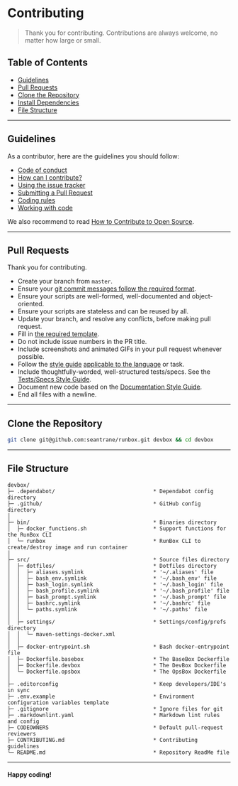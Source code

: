 # Contributing

> Thank you for contributing. Contributions are always welcome, no matter how large or small.

## Table of Contents

- [Guidelines](#guidelines)
- [Pull Requests](#pull-requests)
- [Clone the Repository](#clone-repo)
- [Install Dependencies](#install-dependencies)
- [File Structure](#file-structure)

---

## Guidelines <a id="guidelines"></a>

As a contributor, here are the guidelines you should follow:

- [Code of conduct](https://github.com/seantrane/engineering/blob/master/CODE_OF_CONDUCT.md)
- [How can I contribute?](https://github.com/seantrane/engineering/blob/master/CONTRIBUTING.md#how-can-i-contribute)
- [Using the issue tracker](https://github.com/seantrane/engineering/blob/master/CONTRIBUTING.md#using-the-issue-tracker)
- [Submitting a Pull Request](https://github.com/seantrane/engineering/blob/master/CONTRIBUTING.md#submitting-a-pull-request)
- [Coding rules](https://github.com/seantrane/engineering/blob/master/CONTRIBUTING.md#coding-rules)
- [Working with code](https://github.com/seantrane/engineering/blob/master/CONTRIBUTING.md#working-with-code)

We also recommend to read [How to Contribute to Open Source](https://opensource.guide/how-to-contribute).

---

## Pull Requests <a id="pull-requests"></a>

Thank you for contributing.

- Create your branch from `master`.
- Ensure your [git commit messages follow the required format](https://github.com/seantrane/engineering/blob/master/STYLE_GUIDES.md#git-commit-messages).
- Ensure your scripts are well-formed, well-documented and object-oriented.
- Ensure your scripts are stateless and can be reused by all.
- Update your branch, and resolve any conflicts, before making pull request.
- Fill in [the required template](https://github.com/seantrane/engineering/blob/master/PULL_REQUEST_TEMPLATE.md).
- Do not include issue numbers in the PR title.
- Include screenshots and animated GIFs in your pull request whenever possible.
- Follow the [style guide](https://github.com/seantrane/engineering/blob/master/STYLE_GUIDES.md) [applicable to the language](https://github.com/seantrane/engineering/blob/master/STYLE_GUIDES.md#languages) or task.
- Include thoughtfully-worded, well-structured tests/specs. See the [Tests/Specs Style Guide](https://github.com/seantrane/engineering/blob/master/STYLE_GUIDES.md#tests).
- Document new code based on the [Documentation Style Guide](https://github.com/seantrane/engineering/blob/master/STYLE_GUIDES.md#documentation).
- End all files with a newline.

---

## Clone the Repository <a id="clone-repo"></a>

```sh
git clone git@github.com:seantrane/runbox.git devbox && cd devbox
```

---

## File Structure <a id="file-structure"></a>

```text
devbox/
├─ .dependabot/                               * Dependabot config directory
├─ .github/                                   * GitHub config directory
│
├─ bin/                                       * Binaries directory
│  ├─ docker_functions.sh                     * Support functions for the RunBox CLI
│  └─ runbox                                  * RunBox CLI to create/destroy image and run container
│
├─ src/                                       * Source files directory
│  ├─ dotfiles/                               * Dotfiles directory
│  │  ├─ aliases.symlink                      * '~/.aliases' file
│  │  ├─ bash_env.symlink                     * '~/.bash_env' file
│  │  ├─ bash_login.symlink                   * '~/.bash_login' file
│  │  ├─ bash_profile.symlink                 * '~/.bash_profile' file
│  │  ├─ bash_prompt.symlink                  * '~/.bash_prompt' file
│  │  ├─ bashrc.symlink                       * '~/.bashrc' file
│  │  └─ paths.symlink                        * '~/.paths' file
│  │
│  ├─ settings/                               * Settings/config/prefs directory
│  │  └─ maven-settings-docker.xml
│  │
│  ├─ docker-entrypoint.sh                    * Bash docker-entrypoint file
│  ├─ Dockerfile.basebox                      * The BaseBox Dockerfile
│  ├─ Dockerfile.devbox                       * The DevBox Dockerfile
│  └─ Dockerfile.opsbox                       * The OpsBox Dockerfile
│
├─ .editorconfig                              * Keep developers/IDE's in sync
├─ .env.example                               * Environment configuration variables template
├─ .gitignore                                 * Ignore files for git
├─ .markdownlint.yaml                         * Markdown lint rules and config
├─ CODEOWNERS                                 * Default pull-request reviewers
├─ CONTRIBUTING.md                            * Contributing guidelines
└─ README.md                                  * Repository ReadMe file
```

---

#### Happy coding!
